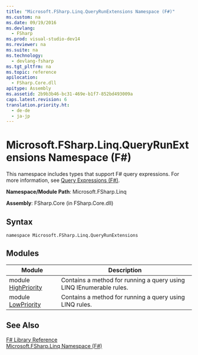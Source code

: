 ```yaml
---
title: "Microsoft.FSharp.Linq.QueryRunExtensions Namespace (F#)"
ms.custom: na
ms.date: 09/19/2016
ms.devlang: 
  - FSharp
ms.prod: visual-studio-dev14
ms.reviewer: na
ms.suite: na
ms.technology: 
  - devlang-fsharp
ms.tgt_pltfrm: na
ms.topic: reference
apilocation: 
  - FSharp.Core.dll
apitype: Assembly
ms.assetid: 2b9b3b46-bc31-469e-b1f7-852bd493009a
caps.latest.revision: 6
translation.priority.ht: 
  - de-de
  - ja-jp
---
```

# Microsoft.FSharp.Linq.QueryRunExtensions Namespace (F#)
This namespace includes types that support F# query expressions. For more information, see [Query Expressions (F#)](../Topic/Query%20Expressions%20\(F%23\).md).  
  
 **Namespace/Module Path**: Microsoft.FSharp.Linq  
  
 **Assembly**: FSharp.Core (in FSharp.Core.dll)  
  
## Syntax  
  
```  
namespace Microsoft.FSharp.Linq.QueryRunExtensions  
```  
  
## Modules  
  
|Module|Description|  
|------------|-----------------|  
|module [HighPriority](../vs140/QueryRunExtensions.HighPriority-Module--F#-.md)|Contains a method for running a query using LINQ IEnumerable rules.|  
|module [LowPriority](../vs140/QueryRunExtensions.LowPriority-Module--F#-.md)|Contains a method for running a query using LINQ rules.|  
  
## See Also  
 [F# Library Reference](../Topic/F%23%20Core%20Library%20Reference.md)   
 [Microsoft.FSharp.Linq Namespace (F#)](../vs140/Microsoft.FSharp.Linq-Namespace--F#-.md)